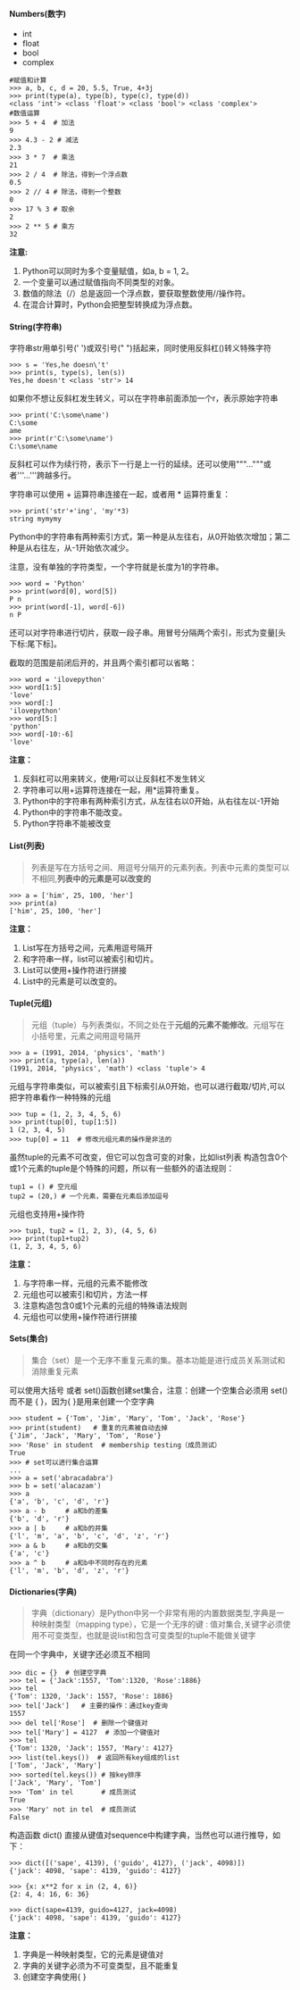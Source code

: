 #### Numbers(数字)
 - int
 - float
 - bool 
 - complex
 
 ```
 #赋值和计算
 >>> a, b, c, d = 20, 5.5, True, 4+3j
>>> print(type(a), type(b), type(c), type(d))
<class 'int'> <class 'float'> <class 'bool'> <class 'complex'>
#数值运算
>>> 5 + 4  # 加法
9
>>> 4.3 - 2 # 减法
2.3
>>> 3 * 7  # 乘法
21
>>> 2 / 4  # 除法，得到一个浮点数
0.5
>>> 2 // 4 # 除法，得到一个整数
0
>>> 17 % 3 # 取余 
2
>>> 2 ** 5 # 乘方
32
 ```
 **注意:**
 1. Python可以同时为多个变量赋值，如a, b = 1, 2。
 2. 一个变量可以通过赋值指向不同类型的对象。
 3. 数值的除法（/）总是返回一个浮点数，要获取整数使用//操作符。
 4. 在混合计算时，Python会把整型转换成为浮点数。
 
#### String(字符串)
字符串str用单引号(' ')或双引号(" ")括起来，同时使用反斜杠(\)转义特殊字符
```
>>> s = 'Yes,he doesn\'t'
>>> print(s, type(s), len(s))
Yes,he doesn't <class 'str'> 14
```
如果你不想让反斜杠发生转义，可以在字符串前面添加一个r，表示原始字符串
```
>>> print('C:\some\name')
C:\some
ame
>>> print(r'C:\some\name')
C:\some\name
```

反斜杠可以作为续行符，表示下一行是上一行的延续。还可以使用"""..."""或者'''...'''跨越多行。

字符串可以使用 + 运算符串连接在一起，或者用 * 运算符重复：
```
>>> print('str'+'ing', 'my'*3)
string mymymy
```

Python中的字符串有两种索引方式，第一种是从左往右，从0开始依次增加；第二种是从右往左，从-1开始依次减少。

注意，没有单独的字符类型，一个字符就是长度为1的字符串。
```
>>> word = 'Python'
>>> print(word[0], word[5])
P n
>>> print(word[-1], word[-6])
n P
```

还可以对字符串进行切片，获取一段子串。用冒号分隔两个索引，形式为变量[头下标:尾下标]。

截取的范围是前闭后开的，并且两个索引都可以省略：
```
>>> word = 'ilovepython'
>>> word[1:5]
'love'
>>> word[:]
'ilovepython'
>>> word[5:]
'python'
>>> word[-10:-6]
'love'
```
**注意：**
1. 反斜杠可以用来转义，使用r可以让反斜杠不发生转义
2. 字符串可以用+运算符连接在一起，用*运算符重复。
3. Python中的字符串有两种索引方式，从左往右以0开始，从右往左以-1开始
4. Python中的字符串不能改变。
5. Python字符串不能被改变


#### List(列表)
> 列表是写在方括号之间、用逗号分隔开的元素列表。列表中元素的类型可以不相同,**列表中的元素是可以改变的**

```
>>> a = ['him', 25, 100, 'her']
>>> print(a)
['him', 25, 100, 'her']
```
**注意：**
1. List写在方括号之间，元素用逗号隔开
2. 和字符串一样，list可以被索引和切片。
3. List可以使用+操作符进行拼接
4. List中的元素是可以改变的。


#### Tuple(元组)
> 元组（tuple）与列表类似，不同之处在于**元组的元素不能修改**。元组写在小括号里，元素之间用逗号隔开

```
>>> a = (1991, 2014, 'physics', 'math')
>>> print(a, type(a), len(a))
(1991, 2014, 'physics', 'math') <class 'tuple'> 4
```
元组与字符串类似，可以被索引且下标索引从0开始，也可以进行截取/切片,可以把字符串看作一种特殊的元组
```
>>> tup = (1, 2, 3, 4, 5, 6)
>>> print(tup[0], tup[1:5])
1 (2, 3, 4, 5)
>>> tup[0] = 11  # 修改元组元素的操作是非法的
```

虽然tuple的元素不可改变，但它可以包含可变的对象，比如list列表
构造包含0个或1个元素的tuple是个特殊的问题，所以有一些额外的语法规则：
```
tup1 = () # 空元组
tup2 = (20,) # 一个元素，需要在元素后添加逗号
```

元组也支持用+操作符
```
>>> tup1, tup2 = (1, 2, 3), (4, 5, 6)
>>> print(tup1+tup2)
(1, 2, 3, 4, 5, 6)
```

**注意：**
1. 与字符串一样，元组的元素不能修改
2. 元组也可以被索引和切片，方法一样
3. 注意构造包含0或1个元素的元组的特殊语法规则
4. 元组也可以使用+操作符进行拼接

#### Sets(集合)
> 集合（set）是一个无序不重复元素的集。基本功能是进行成员关系测试和消除重复元素

可以使用大括号 或者 set()函数创建set集合，注意：创建一个空集合必须用 set() 而不是 { }，因为{ }是用来创建一个空字典
```
>>> student = {'Tom', 'Jim', 'Mary', 'Tom', 'Jack', 'Rose'}
>>> print(student)   # 重复的元素被自动去掉
{'Jim', 'Jack', 'Mary', 'Tom', 'Rose'}
>>> 'Rose' in student  # membership testing（成员测试）
True
>>> # set可以进行集合运算
... 
>>> a = set('abracadabra')
>>> b = set('alacazam')
>>> a
{'a', 'b', 'c', 'd', 'r'}
>>> a - b     # a和b的差集
{'b', 'd', 'r'}
>>> a | b     # a和b的并集
{'l', 'm', 'a', 'b', 'c', 'd', 'z', 'r'}
>>> a & b     # a和b的交集
{'a', 'c'}
>>> a ^ b     # a和b中不同时存在的元素
{'l', 'm', 'b', 'd', 'z', 'r'}
```

#### Dictionaries(字典)
> 字典（dictionary）是Python中另一个非常有用的内置数据类型,字典是一种映射类型（mapping type），它是一个无序的键 : 值对集合,关键字必须使用不可变类型，也就是说list和包含可变类型的tuple不能做关键字

在同一个字典中，关键字还必须互不相同
```
>>> dic = {}  # 创建空字典
>>> tel = {'Jack':1557, 'Tom':1320, 'Rose':1886}
>>> tel
{'Tom': 1320, 'Jack': 1557, 'Rose': 1886}
>>> tel['Jack']   # 主要的操作：通过key查询
1557
>>> del tel['Rose']  # 删除一个键值对
>>> tel['Mary'] = 4127  # 添加一个键值对
>>> tel
{'Tom': 1320, 'Jack': 1557, 'Mary': 4127}
>>> list(tel.keys())  # 返回所有key组成的list
['Tom', 'Jack', 'Mary']
>>> sorted(tel.keys()) # 按key排序
['Jack', 'Mary', 'Tom']
>>> 'Tom' in tel       # 成员测试
True
>>> 'Mary' not in tel  # 成员测试
False
```

构造函数 dict() 直接从键值对sequence中构建字典，当然也可以进行推导，如下：
```
>>> dict([('sape', 4139), ('guido', 4127), ('jack', 4098)])
{'jack': 4098, 'sape': 4139, 'guido': 4127}
 
>>> {x: x**2 for x in (2, 4, 6)}
{2: 4, 4: 16, 6: 36}
 
>>> dict(sape=4139, guido=4127, jack=4098)
{'jack': 4098, 'sape': 4139, 'guido': 4127}
```

**注意：**
1. 字典是一种映射类型，它的元素是键值对
2. 字典的关键字必须为不可变类型，且不能重复
3. 创建空字典使用{ }